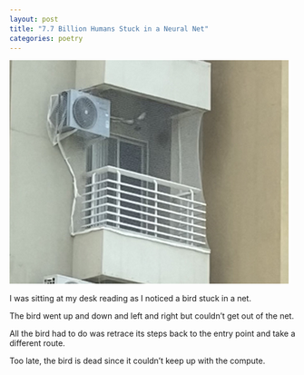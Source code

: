 ```yaml
---
layout: post
title: "7.7 Billion Humans Stuck in a Neural Net"
categories: poetry
---
```

![](/assets/bird.jpg)

I was sitting at my desk reading as I noticed a bird stuck in a net. 

The bird went up and down and left and right but couldn’t get out of the net. 

All the bird had to do was retrace its steps back to the entry point and take a different route. 

Too late, the bird is dead since it couldn’t keep up with the compute. 
